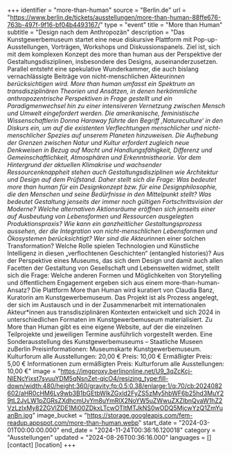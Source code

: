 +++
identifier = "more-than-human"
source = "Berlin.de"
url = "https://www.berlin.de/tickets/ausstellungen/more-than-human-88ffe676-763b-497f-9f16-bf04b4493167/"
type = "event"
title = "More than Human"
subtitle = "Design nach dem Anthropozän"
description = "Das Kunstgewerbemuseum startet eine neue diskursive Plattform mit Pop-up-Ausstellungen, Vorträgen, Workshops und Diskussionspanels.
Ziel ist, sich mit dem komplexen Konzept des more than human aus der Perspektive der Gestaltungsdisziplinen, insbesondere des Designs, auseinanderzusetzen. Parallel entsteht eine spekulative Wunderkammer, die auch bislang vernachlässigte Beiträge von nicht-menschlichen Akteur*innen berücksichtigen wird.
More than human umfasst ein Spektrum an transdisziplinären Theorien und Ansätzen, in denen herkömmliche anthropozentrische Perspektiven in Frage gestellt und ein Paradigmenwechsel hin zu einer intensiveren Vernetzung zwischen Mensch und Umwelt eingefordert werden.
Die amerikanische, feministische Wissenschaftlerin Donna Haraway führte den Begriff ‚Natureculture‘ in den Diskurs ein, um auf die existenten Verflechtungen menschlicher und nicht-menschlicher Spezies auf unserem Planeten hinzuweisen. Die Aufhebung der Grenzen zwischen Natur und Kultur erfordert zugleich neue Denkweisen in Bezug auf Macht und Handlungsfähigkeit, Differenz und Gemeinschaftlichkeit, Atmosphären und Erkenntnistheorie.
Vor dem Hintergrund der aktuellen Klimakrise und wachsender Ressourcenknappheit stehen auch Gestaltungsdisziplinen wie Architektur und Design auf dem Prüfstand. Daher stellt sich die Frage: Was bedeutet more than human für ein Designkonzept bzw. für eine Designphilosophie, die den Menschen und seine Bedürfnisse in den Mittelpunkt stellt?
Was bedeutet Gestaltung jenseits der immer noch gültigen Fortschrittsvision der Moderne? Welche alternativen Aktionsräume eröffnen sich jenseits einer auf Ausbeutung von Lebensformen und Ressourcen ausgelegten Produktionspraxis? Wie kann ein ganzheitlicher Gestaltungsprozess aussehen, der die Integration von nicht-menschlichen Lebensformen und Ökosystemen berücksichtigt? Wer sind die Akteur*innen einer solchen Transformation? Welche Rolle spielen Technologien und Künstliche Intelligenz in diesen „verflochtenen Geschichten“ (entangled histories)?
Aus der Perspektive eines Museums, das sich dem Design und damit auch allen Facetten der Gestaltung von Gesellschaft und Lebenswelten widmet, stellt sich die Frage: Welche anderen Formen und Möglichkeiten von Storytelling und öffentlichem Engagement ergeben sich aus einem more-than-human-Ansatz?
Die Plattform More than Human wird kuratiert von Claudia Banz, Kuratorin am Kunstgewerbemuseum. Das Projekt ist als Prozess angelegt, der sich im Austausch und in der Zusammenarbeit mit internationalen Akteur*innen aus transdisziplinären Kontexten entwickelt und sich 2024 in unterschiedlichen Formaten im Kunstgewerbemuseum materialisiert.
Zu More than Human gibt es eine eigene Website, auf der die einzelnen Teilprojekte und jeweiligen Termine ausführlich vorgestellt werden.
Eine Sonderausstellung des Kunstgewerbemuseums – Staatliche Museen zuBerlin
Preisinformationen: Museumskarte Kunstgewerbemuseum.
Kulturforum alle Ausstellungen: 20,00 €
Preis: 10,00 €
Ermäßigter Preis: 5,00 €
Informationen zum ermäßigten Preis: Kulturforum alle Ausstellungen: 10,00 €"
image = "https://imgproxy.berlinonline.net/U9_3qZcKcj-NlENcYjxst7svuuYDM5qNsnZet-qicO4/resizing_type:fill-down/width:480/height:360/gravity:fp:0.5:0.38/enlarge:1/q:70/cb:2024082602/aHR0cHM6Ly9wb3B1bGEtbWlkZGxld2FyZS5zMy5hbWF6b25hd3MuY29tL2JvLW1pZGRsZXdhcmUvYm8uYmRlX2NoYW5uZWwuZXZlbnQvaW1hZ2VzLzIxMy82ZGVlZDE1Mi00ZDkxLTcwOTItMTJkNS0wODQ5MjcwYzQ1ZmYuanBn.jpg"
image_bucket = "https://storage.googleapis.com/fem-readup.appspot.com/more-than-human.webp"
start_date = "2024-03-01T00:00:00.000"
end_date = "2024-11-24T00:36:16.120018"
category = "Ausstellungen"
updated = "2024-08-26T00:36:16.000"
languages = []
[contact]
[location]
+++